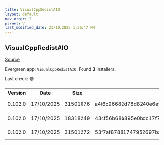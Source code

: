```yaml
---
title: VisualCppRedistAIO
layout: default
nav_order: 2
parent: V
last_modified_date: 21/10/2025 1:26:47 PM
---
```


## VisualCppRedistAIO

[Source](https://github.com/abbodi1406/vcredist)

Evergreen app: `VisualCppRedistAIO`. Found **3** installers.

Last check: 🟢

| Version | Date       | Size     | Sha256                                                           | Architecture | InstallerType | Type | URI                                                                                                                                                                                                            |
| ------- | ---------- | -------- | ---------------------------------------------------------------- | ------------ | ------------- | ---- | -------------------------------------------------------------------------------------------------------------------------------------------------------------------------------------------------------------- |
| 0.102.0 | 17/10/2025 | 31501076 | a4f6c96682d78d8240e6e92b99bf708cc2e662a83f48c90341cd54232e7ae358 | x64          | Default       | exe  | [https://github.com/abbodi1406/vcredist/releases/download/v0.102.0/VisualCppRedist_AIO_x86_x64.exe](https://github.com/abbodi1406/vcredist/releases/download/v0.102.0/VisualCppRedist_AIO_x86_x64.exe)         |
| 0.102.0 | 17/10/2025 | 18318249 | 43cf56b68b895e0bdc17f7d974c89fbbe0cf6a6e51ceeafd118847f2f73518b3 | x86          | Default       | exe  | [https://github.com/abbodi1406/vcredist/releases/download/v0.102.0/VisualCppRedist_AIO_x86only.exe](https://github.com/abbodi1406/vcredist/releases/download/v0.102.0/VisualCppRedist_AIO_x86only.exe)         |
| 0.102.0 | 17/10/2025 | 31501272 | 53f7af87881747952697bad13f043ba2c303dcaefc8979ba7af140fab6db0ee8 | x64          | Default       | zip  | [https://github.com/abbodi1406/vcredist/releases/download/v0.102.0/VisualCppRedist_AIO_x86_x64_102.zip](https://github.com/abbodi1406/vcredist/releases/download/v0.102.0/VisualCppRedist_AIO_x86_x64_102.zip) |
